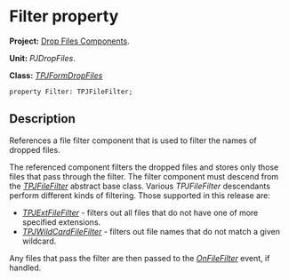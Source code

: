 <a href='Hidden comment: 
$Rev$
$Date$
'></a>

# Filter property #

**Project:** [Drop Files Components](DropFilesComponents.md).

**Unit:** _PJDropFiles_.

**Class:** _[TPJFormDropFiles](TPJFormDropFiles.md)_

```
property Filter: TPJFileFilter;
```

## Description ##

References a file filter component that is used to filter the names of dropped files.

The referenced component filters the dropped files and stores only those files that pass through the filter. The filter component must descend from the _[TPJFileFilter](TPJFileFilter.md)_ abstract base class. Various _TPJFileFilter_ descendants perform different kinds of filtering. Those supported in this release are:

  * _[TPJExtFileFilter](TPJExtFileFilter.md)_ - filters out all files that do not have one of more specified extensions.
  * _[TPJWildCardFileFilter](TPJWildCardFileFilter.md)_ - filters out file names that do not match a given wildcard.

Any files that pass the filter are then passed to the _[OnFileFilter](TPJFormDropFilesOnFileFilter.md)_ event, if handled.